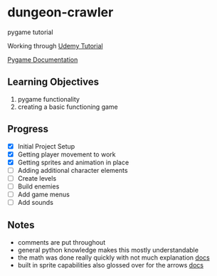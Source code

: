 # dungeon-crawler
pygame tutorial

Working through [Udemy Tutorial](https://www.udemy.com/course/pygame-dungeon-crawler/)

[Pygame Documentation](https://www.pygame.org/docs/)

## Learning Objectives
1. pygame functionality
2. creating a basic functioning game

## Progress
- [x] Initial Project Setup
- [x] Getting player movement to work
- [x] Getting sprites and animation in place
- [ ] Adding additional character elements
- [ ] Create levels
- [ ] Build enemies
- [ ] Add game menus
- [ ] Add sounds

## Notes
- comments are put throughout
- general python knowledge makes this mostly understandable
- the math was done really quickly with not much explanation [docs](https://www.pygame.org/docs/ref/math.html)
- built in sprite capabilities also glossed over for the arrows [docs](https://www.pygame.org/docs/ref/sprite.html)